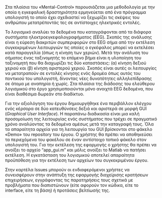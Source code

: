 Στα πλαίσια του «Mental-Control» παρουσιάζεται μια μεθοδολογία με την οποία η
εγκεφαλική δραστηριότητα ερμηνεύεται από ένα πρόγραμμα υπολογιστή το οποίο έχει
σχεδιαστεί να ξεχωρίζει τις σκέψεις του ανθρώπου μετατρέποντάς τες σε
αντίστοιχες ηλεκτρικές εντολές.

Το λογισμικό αναλύει τα δεδομένα που καταγράφονται από τα διάφορα συστήματα
ηλεκτροεγκεφαλογραφήματος (EEG). Σκοπός της ανάλυσης είναι η εύρεση διακριτών
συμπεριφορών στο EEG σήμα από την εκτέλεση συγκεκριμένων λειτουργιών τις οποίες
ο εγκέφαλος μπορεί να εκτελέσει κατά παραγγελία (όπως η κίνηση των χεριών). Μετά
την ανάλυση του σήματος ένας ταξινομητής το επόμενο βήμα είναι η υλοποίηση του
ταξινομητή που θα διαχωρίζει τις δύο καταστάσεις: (α) κίνηση δεξιού χεριού και
(β) κίνηση αριστερού χεριού. Σκοπός είναι αυτές οι λειτουργίες να μετατραπούν σε
εντολές κίνησης ενός δρομέα όπως αυτός του ποντικιού του υπολογιστή, δίνοντας
νέες δυνατότητες αλληλεπίδρασης σε άτομα με αναπηρία ή χωρίς. Στα πλαίσια της
διάδοσης του ελεύθερου λογισμικού στο έργο χρησιμοποιούνται μόνο ανοιχτά EEG
δεδομένα, που είναι διαθέσιμα δωρεάν στο διαδίκτυο.

Για την αξιολόγηση του έργου δημιουργήθηκε ένα περιβάλλον ελέγχου ενός κέρσορα
σε δύο κατευθύνσεις δεξιά και αριστερά σε μορφή GUI (*Graphical User
Interface*). Η παραπάνω διαδικασία είναι μια καλή προσομοίωση της λειτουργίας
ενός συστήματος που τρέχει σε πραγματικό χρόνο αναλύοντας τα δεδομένα αμέσως
μετά την καταγραφή τους. Όλα τα απαραίτητα αρχεία για τη λειτουργία του GUI
βρίσκονται στο φάκελο «Demo» του repository του έργου. Ο χρήστης θα πρέπει να
αποθηκεύσει τα περιεχόμενα του φακέλου σε έναν αντίστοιχο τοπικό φάκελο στον
υπολογιστή του. Για την εκτέλεση της εφαρμογής ο χρήστης θα πρέπει να ανοίξει το
αρχείο “app\_gui.m” και μόλις ανοίξει το Matlab να πατήσει εκτέλεση. Η
εγκατάσταση του λογισμικού αποτελεί απαραίτητα προϋπόθεση για την εκτέλεση των
αρχείων του συγκεκριμένου έργου.

Στην καρτέλα Issues μπορούν οι ενδιαφερόμενοι χρήστες να συνεισφέρουν στην
ανάπτυξη της εφαρμογής διαχείρισης κρατήσεων επιχειρήσεων, εγγράφοντας τις
παρατηρήσεις τους σχετικά με προβλήματα που διαπιστώνουν (είτε αφορούν τον
κώδικα, είτε το interface, είτε τη βάση) ή προτάσεις βελτίωσής της.
